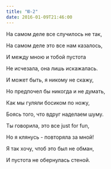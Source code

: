 ```yaml
---
title: "Ю-2"
date: 2016-01-09T21:46:00
---
```


На самом деле все случилось не так,

На самом деле это все нам казалось,

И между мною и тобой пустота

Не исчезала, она лишь искажалась.



И может быть, я никому не скажу,

Но предпочел бы никогда и не думать,

Как мы гуляли босиком по ножу,

Боясь того, что вдруг наделаем шуму.



Ты говорила, это все just for fun,

Но я клянусь - повторяла за мной!

Я так хочу, чтоб это был не обман,

И пустота не обернулась стеной.
